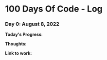 # 100 Days Of Code - Log

### Day 0: August 8, 2022

**Today's Progress**: 

**Thoughts:** 

**Link to work:** 
